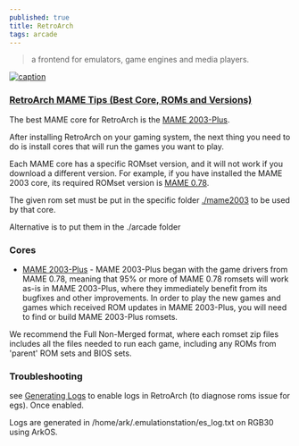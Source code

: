 ```yaml
---
published: true
title: RetroArch
tags: arcade
---
```

> a frontend for emulators, game engines and media players.

[![caption](https://www.retroarch.com/images/logo.png)](https://www.retroarch.com/)

### [RetroArch MAME Tips (Best Core, ROMs and Versions)](https://purplepedia.com/what-is-the-best-mame-core-for-retroarch/)

The best MAME core for RetroArch is the [MAME 2003-Plus](https://github.com/christianhaitian/arkos/wiki/ArkOS-Emulators-and-Ports-information#mame-2003).

After installing RetroArch on your gaming system, the next thing you need to do is install cores that will run the games you want to play. 

Each MAME core has a specific ROMset version, and it will not work if you download a different version. For example, if you have installed the MAME 2003 core, its required ROMset version is [MAME 0.78](https://github.com/christianhaitian/arkos/wiki/ArkOS-Emulators-and-Ports-information#mame-2003). 

The given rom set must be put in the specific folder [./mame2003](https://www.reddit.com/r/RG351/comments/zx8jwb/arkos_playing_mame_games_through_retroarch/) to be used by that core.

Alternative is to put them in the ./arcade folder

### Cores
- [MAME 2003-Plus](https://docs.libretro.com/library/mame2003_plus/) - MAME 2003-Plus began with the game drivers from MAME 0.78, meaning that 95% or more of MAME 0.78 romsets will work as-is in MAME 2003-Plus, where they immediately benefit from its bugfixes and other improvements. In order to play the new games and games which received ROM updates in MAME 2003-Plus, you will need to find or build MAME 2003-Plus romsets.

We recommend the Full Non-Merged format, where each romset zip files includes all the files needed to run each game, including any ROMs from 'parent' ROM sets and BIOS sets.

### Troubleshooting

see [Generating Logs](https://docs.libretro.com/guides/generating-retroarch-logs/) to enable logs in RetroArch (to diagnose roms issue for egs).
Once enabled.

Logs are generated in /home/ark/.emulationstation/es_log.txt on RGB30 using ArkOS.
